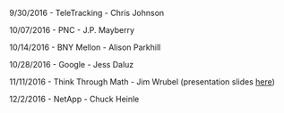 9/30/2016 - TeleTracking - Chris Johnson

10/07/2016 - PNC - J.P. Mayberry

10/14/2016 - BNY Mellon - Alison Parkhill

10/28/2016 - Google - Jess Daluz

11/11/2016 - Think Through Math - Jim Wrubel (presentation slides [here](http://slides.com/jameswrubel/chatops#/))

12/2/2016 - NetApp - Chuck Heinle
